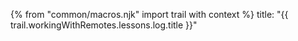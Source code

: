 {% from "common/macros.njk" import trail with context %}
<frontmatter>
title: "{{ trail.workingWithRemotes.lessons.log.title }}"
</frontmatter>

<include src="unit-inPage-asFlat.md" boilerplate />